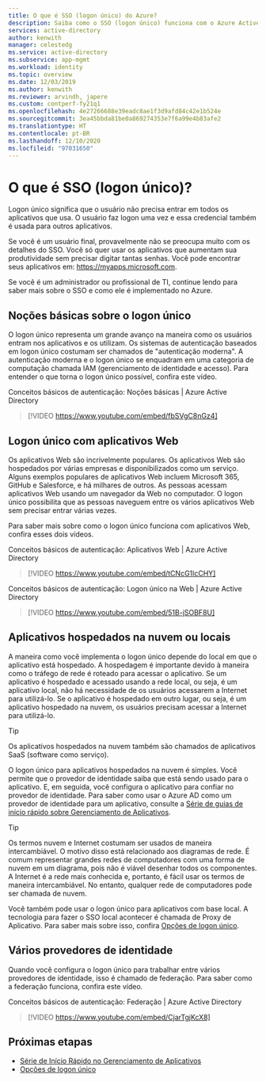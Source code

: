 ```yaml
---
title: O que é SSO (logon único) do Azure?
description: Saiba como o SSO (logon único) funciona com o Azure Active Directory. Use o SSO para que os usuários não precisem se lembrar das senhas de todos os aplicativos. Além disso, use o SSO para simplificar a administração do gerenciamento de contas.
services: active-directory
author: kenwith
manager: celestedg
ms.service: active-directory
ms.subservice: app-mgmt
ms.workload: identity
ms.topic: overview
ms.date: 12/03/2019
ms.author: kenwith
ms.reviewer: arvindh, japere
ms.custom: contperf-fy21q1
ms.openlocfilehash: 4e27266688e39eadc8ae1f3d9afd84c42e1b524e
ms.sourcegitcommit: 3ea45bbda81be0a869274353e7f6a99e4b83afe2
ms.translationtype: HT
ms.contentlocale: pt-BR
ms.lasthandoff: 12/10/2020
ms.locfileid: "97031650"
---
```

# <a name="what-is-single-sign-on-sso"></a>O que é SSO (logon único)?

Logon único significa que o usuário não precisa entrar em todos os aplicativos que usa. O usuário faz logon uma vez e essa credencial também é usada para outros aplicativos.

Se você é um usuário final, provavelmente não se preocupa muito com os detalhes do SSO. Você só quer usar os aplicativos que aumentam sua produtividade sem precisar digitar tantas senhas. Você pode encontrar seus aplicativos em: https://myapps.microsoft.com.
 
Se você é um administrador ou profissional de TI, continue lendo para saber mais sobre o SSO e como ele é implementado no Azure.

## <a name="single-sign-on-basics"></a>Noções básicas sobre o logon único
O logon único representa um grande avanço na maneira como os usuários entram nos aplicativos e os utilizam. Os sistemas de autenticação baseados em logon único costumam ser chamados de "autenticação moderna". A autenticação moderna e o logon único se enquadram em uma categoria de computação chamada IAM (gerenciamento de identidade e acesso). Para entender o que torna o logon único possível, confira este vídeo.

Conceitos básicos de autenticação: Noções básicas | Azure Active Directory

> [!VIDEO https://www.youtube.com/embed/fbSVgC8nGz4]

## <a name="single-sign-on-with-web-applications"></a>Logon único com aplicativos Web
Os aplicativos Web são incrivelmente populares. Os aplicativos Web são hospedados por várias empresas e disponibilizados como um serviço. Alguns exemplos populares de aplicativos Web incluem Microsoft 365, GitHub e Salesforce, e há milhares de outros. As pessoas acessam aplicativos Web usando um navegador da Web no computador. O logon único possibilita que as pessoas naveguem entre os vários aplicativos Web sem precisar entrar várias vezes.

Para saber mais sobre como o logon único funciona com aplicativos Web, confira esses dois vídeos.

Conceitos básicos de autenticação: Aplicativos Web | Azure Active Directory

> [!VIDEO https://www.youtube.com/embed/tCNcG1lcCHY]

Conceitos básicos de autenticação: Logon único na Web | Azure Active Directory

> [!VIDEO https://www.youtube.com/embed/51B-jSOBF8U]

## <a name="cloud-versus-on-premises-hosted-apps"></a>Aplicativos hospedados na nuvem ou locais
A maneira como você implementa o logon único depende do local em que o aplicativo está hospedado. A hospedagem é importante devido à maneira como o tráfego de rede é roteado para acessar o aplicativo. Se um aplicativo é hospedado e acessado usando a rede local, ou seja, é um aplicativo local, não há necessidade de os usuários acessarem a Internet para utilizá-lo. Se o aplicativo é hospedado em outro lugar, ou seja, é um aplicativo hospedado na nuvem, os usuários precisam acessar a Internet para utilizá-lo.

> [!TIP]
> Os aplicativos hospedados na nuvem também são chamados de aplicativos SaaS (software como serviço). 

O logon único para aplicativos hospedados na nuvem é simples. Você permite que o provedor de identidade saiba que está sendo usado para o aplicativo. E, em seguida, você configura o aplicativo para confiar no provedor de identidade. Para saber como usar o Azure AD como um provedor de identidade para um aplicativo, consulte a [Série de guias de início rápido sobre Gerenciamento de Aplicativos](add-application-portal.md).

> [!TIP]
> Os termos nuvem e Internet costumam ser usados de maneira intercambiável. O motivo disso está relacionado aos diagramas de rede. É comum representar grandes redes de computadores com uma forma de nuvem em um diagrama, pois não é viável desenhar todos os componentes. A Internet é a rede mais conhecida e, portanto, é fácil usar os termos de maneira intercambiável. No entanto, qualquer rede de computadores pode ser chamada de nuvem.

Você também pode usar o logon único para aplicativos com base local. A tecnologia para fazer o SSO local acontecer é chamada de Proxy de Aplicativo. Para saber mais sobre isso, confira [Opções de logon único](sso-options.md).

## <a name="multiple-identity-providers"></a>Vários provedores de identidade
Quando você configura o logon único para trabalhar entre vários provedores de identidade, isso é chamado de federação. Para saber como a federação funciona, confira este vídeo.

Conceitos básicos de autenticação: Federação | Azure Active Directory

> [!VIDEO https://www.youtube.com/embed/CjarTgjKcX8]


## <a name="next-steps"></a>Próximas etapas
* [Série de Início Rápido no Gerenciamento de Aplicativos](view-applications-portal.md)
* [Opções de logon único](sso-options.md)
